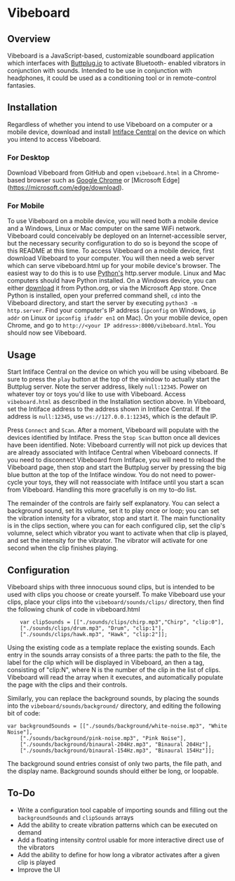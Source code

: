 # Vibeboard

## Overview

Vibeboard is a JavaScript-based, customizable soundboard application which
interfaces with [Buttplug.io](https://buttplug.io) to activate Bluetooth-
enabled vibrators in conjunction with sounds. Intended to be use in conjunction
with headphones, it could be used as a conditioning tool or in remote-control
fantasies.

## Installation
Regardless of whether you intend to use Vibeboard on a computer or a mobile
device, download and install [Intiface Central](https://intiface.com/central)
on the device on which you intend to access Vibeboard.

### For Desktop
Download Vibeboard from GitHub and open `vibeboard.html` in a Chrome-based
browser such as [Google Chrome](https://google.com/chrome) or [Microsoft Edge] (https://microsoft.com/edge/download).

### For Mobile
To use Vibeboard on a mobile device, you will need both a mobile device and a 
Windows, Linux or Mac computer on the same WiFi network. Vibeboard could 
conceivably be deployed on an Internet-accessible server, but the necessary 
security configuration to do so is beyond the scope of this README at this 
time. To access Vibeboard on a mobile device, first download Vibeboard to 
your computer. You will then need a web server which can serve vibeboard.html 
up for your mobile device's browser. The easiest way to do this is to use 
[Python's](https://python.org) http.server module. Linux and Mac computers 
should have Python installed.  On a Windows device, you can either 
[download](https://www.python.org/downloads/) it from Python.org, or via 
the Microsoft App store. Once Python is installed, open
your preferred command shell, `cd` into the Vibeboard directory, and start the
server by executing `python3 -m http.server`. Find your computer's IP address
(`ipconfig` on Windows, `ip addr` on Linux or `ipconfig ifaddr en1` on Mac).
On your mobile device, open Chrome, and go to 
`http://<your IP address>:8000/vibeboard.html`. You should now see Vibeboard.

## Usage
Start Intiface Central on the device on which you will be using vibeboard.
Be sure to press the `play` button at the top of the window to actually start
the Buttplug server. Note the server address, likely `null:12345`.
Power on whatever toy or toys you'd like to use with Vibeboard.
Access `vibeboard.html` as described in the Installation section above.
In Vibeboard, set the Intiface address to the address shown in Intiface 
Central. If the address is `null:12345`, use `ws://127.0.0.1:12345`, which is
the default IP.

Press `Connect` and `Scan`. After a moment, Vibeboard will populate with the 
devices identified by Intiface. Press the `Stop Scan` button once all devices
have been identified. Note: Vibeboard currently will not pick up devices that
are already associated with Intiface Central when Vibeboard connects. If you 
need to disconnect Vibeboard from Intiface, you will need to reload the
Vibeboard page, then stop and start the Buttplug server by pressing the big 
blue button at the top of the Intiface window. You do not need to power-cycle 
your toys, they will not reassociate with Intiface until you start a scan from 
Vibeboard. Handling this more gracefully is on my to-do list.

The remainder of the controls are fairly self explanatory. You can select a
background sound, set its volume, set it to play once or loop; you can set
the vibration intensity for a vibrator, stop and start it. The main 
functionality is in the clips section, where you can for each configured clip,
set the clip's volumne, select which vibrator you want to activate when that 
clip is played, and set the intensity for the vibrator. The vibrator will 
activate for one second when the clip finishes playing.

## Configuration
Vibeboard ships with three innocuous sound clips, but is intended to be used
with clips you choose or create yourself. To make Vibeboard use your clips,
place your clips into the `vibeboard/sounds/clips/` directory, then find the
following chunk of code in vibeboard.html
```
	var clipSounds = [["./sounds/clips/chirp.mp3","Chirp", "clip:0"],
	["./sounds/clips/drum.mp3", "Drum", "clip:1"],
	["./sounds/clips/hawk.mp3", "Hawk", "clip:2"]];
```

Using the existing code as a template replace the existing sounds. Each entry
in the sounds array consists of a three parts: the path to the file, the label
for the clip which will be displayed in Vibeboard, an then a tag, consisting of
"clip:N", where N is the number of the clip in the list of clips. Vibeboard
will read the array when it executes, and automatically populate the page with
the clips and their controls.

Similarly, you can replace the background sounds, by placing the sounds into
the `vibeboard/sounds/background/` directory, and editing the following bit of
code:
```
var backgroundSounds = [["./sounds/background/white-noise.mp3", "White Noise"],
	["./sounds/background/pink-noise.mp3", "Pink Noise"],
	["./sounds/background/binaural-204Hz.mp3", "Binaural 204Hz"],
	["./sounds/background/binaural-154Hz.mp3", "Binaural 154Hz"]];
```
The background sound entries consist of only two parts, the file path, and the 
display name. Background sounds should either be long, or loopable.


## To-Do
+ Write a configuration tool capable of importing sounds and filling out the `backgroundSounds` and `clipSounds` arrays
+ Add the ability to create vibration patterns which can be executed on demand
+ Add a floating intensity control usable for more interactive direct use of the vibrators
+ Add the ability to define for how long a vibrator activates after a given clip is played
+ Improve the UI
